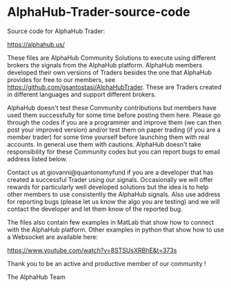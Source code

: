 # AlphaHub-Trader-source-code

Source code for AlphaHub Trader:

https://alphahub.us/

These files are AlphaHub Community Solutions to execute using different brokers the signals from the AlphaHub platform. 
AlphaHub members developed their own versions of Traders besides the one that AlphaHub provides for free to our members, see https://github.com/gsantostasi/AlphaHubTrader.
These are Traders created in different languages and support different brokers. 

AlphaHub doesn't test these Community contributions but members have used them successfully for some time before posting them here. Please go through the codes if you are a programmer and improve them (we can then post your improved version) and/or test them on paper trading (if you are a member trader) for some time yourself before launching them with real accounts. In general use them with cautions. AlphaHub doesn't take responsibility for these Community codes but you can report bugs to email address listed below. 

Contact us at giovanni@quantonomyfund if you are a developer that has created a successful Trader using our signals. Occasionally we will offer rewards for particularly well developed solutions but the idea is to help other members to use consistently the AlphaHub signals. Also use address for reporting bugs (please let us know the algo you are testing) and we will contact the developer and let them know of the reported bug. 

The files also contain few examples in MatLab that show how to connect with the AlphaHub platform. 
Other examples in python that show how to use a Websocket are available here:

https://www.youtube.com/watch?v=8STSUsXRBhE&t=373s

Thank you to be an active and productive member of our community !

The AlphaHub Team  



